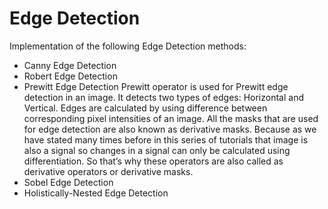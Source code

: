 # Edge Detection

Implementation of the following Edge Detection methods:

* Canny Edge Detection
* Robert Edge Detection
* Prewitt Edge Detection
    Prewitt operator is used for Prewitt edge detection in an image. It detects two types of edges: Horizontal and 
    Vertical. Edges are calculated by using difference between corresponding pixel intensities of an image. 
    All the masks that are used for edge detection are also known as derivative masks. Because as we have stated 
    many times before in this series of tutorials that image is also a signal so changes in a signal can only be 
    calculated using differentiation. So that’s why these operators are also called as derivative operators or 
    derivative masks.
* Sobel Edge Detection
* Holistically-Nested Edge Detection

